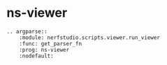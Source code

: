 # ns-viewer

```{eval-rst}
.. argparse::
    :module: nerfstudio.scripts.viewer.run_viewer
    :func: get_parser_fn
    :prog: ns-viewer
    :nodefault:
```
